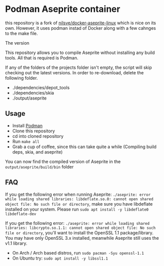 # Podman Aseprite container

this repository is a fork of [nilsve/docker-aseprite-linux](https://github.com/nilsve/docker-aseprite-linux) which is nice on its own.
However, it uses podman instad of Docker along with a few cahnges to the make file.

The version 

This repository allows you to compile Aseprite without installing any build tools. All that is required is Podman.

If any of the folders of the projects folder isn't empty, the script will skip checking out the latest versions. In order to re-download, delete the following folder.
* ./dependencies/depot_tools
* ./dependencies/skia
* ./output/aseprite

## Usage
 * Install [Podman](https://podman.io/docs/installation)
 * Clone this repository 
 * cd into cloned repository
 * Run `make all`
 * Grab a cup of coffee, since this can take quite a while (Compiling build deps, skia, and aseprite)

You can now find the compiled version of Aseprite in the `output/aseprite/build/bin` folder

## FAQ
If you get the following error when running Aseprite: `./aseprite: error while loading shared libraries: libdeflate.so.0: cannot open shared object file: No such file or directory`, make sure you have libdeflate installed on your system. Please run
`sudo apt install -y libdeflate0 libdeflate-dev`

If you get the following error: `./aseprite: error while loading shared libraries: libcrypto.so.1.1: cannot open shared object file: No such file or directory`, you'll want to install the OpenSSL 1.1 package/library. You may have only OpenSSL 3.x installed, meanwhile Aseprite still uses the v1.1 library.
* On Arch / Arch based distros, run `sudo pacman -Syu openssl-1.1`
* On Ubuntu try: `sudo apt install -y libssl1.1`
